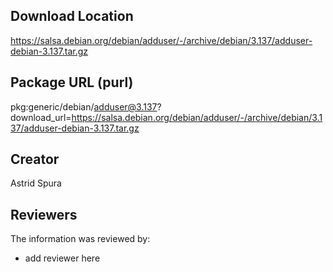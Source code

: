 ## Download Location

https://salsa.debian.org/debian/adduser/-/archive/debian/3.137/adduser-debian-3.137.tar.gz

## Package URL (purl)

pkg:generic/debian/adduser@3.137?download_url=https://salsa.debian.org/debian/adduser/-/archive/debian/3.137/adduser-debian-3.137.tar.gz

## Creator

Astrid Spura

## Reviewers

The information was reviewed by:

* add reviewer here
